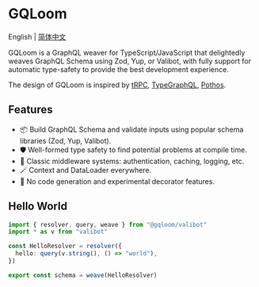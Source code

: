 # GQLoom

English | [简体中文](./README.zh-CN.md)

GQLoom is a GraphQL weaver for TypeScript/JavaScript that delightedly weaves GraphQL Schema using Zod, Yup, or Valibot, with fully support for automatic type-safety to provide the best development experience.

The design of GQLoom is inspired by [tRPC](https://trpc.io/), [TypeGraphQL](https://typegraphql.com/), [Pothos](https://pothos-graphql.dev/).

## Features

- 📦 Build GraphQL Schema and validate inputs using popular schema libraries (Zod, Yup, Valibot).
- 🛡️ Well-formed type safety to find potential problems at compile time.
- 🧩 Classic middleware systems: authentication, caching, logging, etc.
- 🪄 Context and DataLoader everywhere.
- 🔮 No code generation and experimental decorator features.

## Hello World

```ts
import { resolver, query, weave } from "@gqloom/valibot"
import * as v from "valibot"

const HelloResolver = resolver({
  hello: query(v.string(), () => "world"),
})

export const schema = weave(HelloResolver)
```
